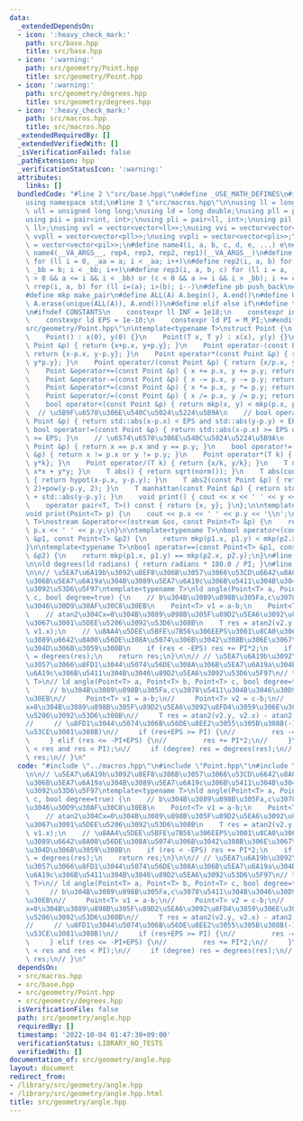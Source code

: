 ```yaml
---
data:
  _extendedDependsOn:
  - icon: ':heavy_check_mark:'
    path: src/base.hpp
    title: src/base.hpp
  - icon: ':warning:'
    path: src/geometry/Point.hpp
    title: src/geometry/Point.hpp
  - icon: ':warning:'
    path: src/geometry/degrees.hpp
    title: src/geometry/degrees.hpp
  - icon: ':heavy_check_mark:'
    path: src/macros.hpp
    title: src/macros.hpp
  _extendedRequiredBy: []
  _extendedVerifiedWith: []
  _isVerificationFailed: false
  _pathExtension: hpp
  _verificationStatusIcon: ':warning:'
  attributes:
    links: []
  bundledCode: "#line 2 \"src/base.hpp\"\n#define _USE_MATH_DEFINES\n#include <bits/stdc++.h>\n\
    using namespace std;\n#line 3 \"src/macros.hpp\"\n\nusing ll = long long;\nusing\
    \ ull = unsigned long long;\nusing ld = long double;\nusing pll = pair<ll, ll>;\n\
    using pii = pair<int, int>;\nusing pli = pair<ll, int>;\nusing pil = pair<int,\
    \ ll>;\nusing vvl = vector<vector<ll>>;\nusing vvi = vector<vector<int>>;\nusing\
    \ vvpll = vector<vector<pll>>;\nusing vvpli = vector<vector<pli>>;\nusing vvpil\
    \ = vector<vector<pil>>;\n#define name4(i, a, b, c, d, e, ...) e\n#define rep(...)\
    \ name4(__VA_ARGS__, rep4, rep3, rep2, rep1)(__VA_ARGS__)\n#define rep1(i, a)\
    \ for (ll i = 0, _aa = a; i < _aa; i++)\n#define rep2(i, a, b) for (ll i = a,\
    \ _bb = b; i < _bb; i++)\n#define rep3(i, a, b, c) for (ll i = a, _bb = b; (c\
    \ > 0 && a <= i && i < _bb) or (c < 0 && a >= i && i > _bb); i += c)\n#define\
    \ rrep(i, a, b) for (ll i=(a); i>(b); i--)\n#define pb push_back\n#define eb emplace_back\n\
    #define mkp make_pair\n#define ALL(A) A.begin(), A.end()\n#define UNIQUE(A) sort(ALL(A)),\
    \ A.erase(unique(ALL(A)), A.end())\n#define elif else if\n#define tostr to_string\n\
    \n#ifndef CONSTANTS\n    constexpr ll INF = 1e18;\n    constexpr int MOD = 1000000007;\n\
    \    constexpr ld EPS = 1e-10;\n    constexpr ld PI = M_PI;\n#endif\n#line 3 \"\
    src/geometry/Point.hpp\"\n\ntemplate<typename T>\nstruct Point {\n    T x, y;\n\
    \    Point() : x(0), y(0) {}\n    Point(T x, T y) : x(x), y(y) {}\n    Point operator+(const\
    \ Point &p) { return {x+p.x, y+p.y}; }\n    Point operator-(const Point &p) {\
    \ return {x-p.x, y-p.y}; }\n    Point operator*(const Point &p) { return {x*p.x,\
    \ y*p.y}; }\n    Point operator/(const Point &p) { return {x/p.x, y/p.y}; }\n\
    \    Point &operator+=(const Point &p) { x += p.x, y += p.y; return *this; }\n\
    \    Point &operator-=(const Point &p) { x -= p.x, y -= p.y; return *this; }\n\
    \    Point &operator*=(const Point &p) { x *= p.x, y *= p.y; return *this; }\n\
    \    Point &operator/=(const Point &p) { x /= p.x, y /= p.y; return *this; }\n\
    \    bool operator<(const Point &p) { return mkp(x, y) < mkp(p.x, p.y); }\n  \
    \  // \u5B9F\u6570\u306E\u540C\u5024\u5224\u5B9A\n    // bool operator==(const\
    \ Point &p) { return std::abs(x-p.x) < EPS and std::abs(y-p.y) < EPS; }\n    //\
    \ bool operator!=(const Point &p) { return std::abs(x-p.x) >= EPS or std::abs(y-p.y)\
    \ >= EPS; }\n    // \u6574\u6570\u306E\u540C\u5024\u5224\u5B9A\n    bool operator==(const\
    \ Point &p) { return x == p.x and y == p.y; }\n    bool operator!=(const Point\
    \ &p) { return x != p.x or y != p.y; }\n    Point operator*(T k) { return {x*k,\
    \ y*k}; }\n    Point operator/(T k) { return {x/k, y/k}; }\n    T norm() { return\
    \ x*x + y*y; }\n    T abs() { return sqrt(norm()); }\n    T abs(const Point &p)\
    \ { return hypot(x-p.x, y-p.y); }\n    T abs2(const Point &p) { return pow(x-p.x,\
    \ 2)+pow(y-p.y, 2); }\n    T manhattan(const Point &p) { return std::abs(x-p.x)\
    \ + std::abs(y-p.y); }\n    void print() { cout << x << ' ' << y << '\\n'; }\n\
    \    operator pair<T, T>() const { return {x, y}; }\n};\n\ntemplate<typename T>\n\
    void print(Point<T> p) {\n    cout << p.x << ' ' << p.y << '\\n';\n}\n\ntemplate<typename\
    \ T>\nostream &operator<<(ostream &os, const Point<T> &p) {\n    return os <<\
    \ p.x << ' ' << p.y;\n}\n\ntemplate<typename T>\nbool operator<(const Point<T>\
    \ &p1, const Point<T> &p2) {\n    return mkp(p1.x, p1.y) < mkp(p2.x, p2.y);\n\
    }\n\ntemplate<typename T>\nbool operator==(const Point<T> &p1, const Point<T>\
    \ &p2) {\n    return mkp(p1.x, p1.y) == mkp(p2.x, p2.y);\n}\n#line 3 \"src/geometry/degrees.hpp\"\
    \n\nld degrees(ld radians) { return radians * 180.0 / PI; }\n#line 4 \"src/geometry/angle.hpp\"\
    \n\n// \u5EA7\u6A19b\u3092\u8EF8\u306B\u3057\u3066\u53CD\u6642\u8A08\u56DE\u308A\
    \u306B\u5EA7\u6A19a\u304B\u3089\u5EA7\u6A19c\u306B\u5411\u304B\u3046\u89D2\u5EA6\
    \u3092\u53D6\u5F97\ntemplate<typename T>\nld angle(Point<T> a, Point<T> b, Point<T>\
    \ c, bool degree=true) {\n    // b\u304B\u3089\u898B\u305Fa,c\u3078\u5411\u304B\
    \u3046\u30D9\u30AF\u30C8\u30EB\n    Point<T> v1 = a-b;\n    Point<T> v2 = c-b;\n\
    \    // atan2\u304Cx=0\u304B\u3089\u898B\u305F\u89D2\u5EA6\u3092\u8FD4\u3059\u306E\
    \u3067\u3001\u5DEE\u5206\u3092\u53D6\u308B\n    T res = atan2(v2.y, v2.x) - atan2(v1.y,\
    \ v1.x);\n    // \u8AA4\u5DEE\u5BFE\u7B56\u306EEPS\u3001\u8CA0\u306E\u6570\u306A\
    \u3089\u6642\u8A08\u56DE\u308A\u5074\u306B\u3042\u308B\u306E\u3067\u9006\u5411\
    \u304D\u306B\u3059\u308B\n    if (res < -EPS) res += PI*2;\n    if (degree) res\
    \ = degrees(res);\n    return res;\n}\n\n// // \u5EA7\u6A19b\u3092\u8EF8\u306B\
    \u3057\u3066\u8FD1\u3044\u5074\u56DE\u308A\u306B\u5EA7\u6A19a\u304B\u3089\u5EA7\
    \u6A19c\u306B\u5411\u304B\u3046\u89D2\u5EA6\u3092\u53D6\u5F97\n// template<typename\
    \ T>\n// ld angle(Point<T> a, Point<T> b, Point<T> c, bool degree=true) {\n//\
    \     // b\u304B\u3089\u898B\u305Fa,c\u3078\u5411\u304B\u3046\u30D9\u30AF\u30C8\
    \u30EB\n//     Point<T> v1 = a-b;\n//     Point<T> v2 = c-b;\n//     // atan2\u304C\
    x=0\u304B\u3089\u898B\u305F\u89D2\u5EA6\u3092\u8FD4\u3059\u306E\u3067\u3001\u5DEE\
    \u5206\u3092\u53D6\u308B\n//     T res = atan2(v2.y, v2.x) - atan2(v1.y, v1.x);\n\
    //     // \u8FD1\u3044\u5074\u306B\u56DE\u8EE2\u3055\u305B\u308B(-180~180\u306B\
    \u53CE\u3081\u308B)\n//     if (res+EPS >= PI) {\n//         res -= PI*2;\n//\
    \     } elif (res <= -PI+EPS) {\n//         res += PI*2;\n//     }\n//     assert(-PI\
    \ < res and res < PI);\n//     if (degree) res = degrees(res);\n//     return\
    \ res;\n// }\n"
  code: "#include \"../macros.hpp\"\n#include \"Point.hpp\"\n#include \"degrees.hpp\"\
    \n\n// \u5EA7\u6A19b\u3092\u8EF8\u306B\u3057\u3066\u53CD\u6642\u8A08\u56DE\u308A\
    \u306B\u5EA7\u6A19a\u304B\u3089\u5EA7\u6A19c\u306B\u5411\u304B\u3046\u89D2\u5EA6\
    \u3092\u53D6\u5F97\ntemplate<typename T>\nld angle(Point<T> a, Point<T> b, Point<T>\
    \ c, bool degree=true) {\n    // b\u304B\u3089\u898B\u305Fa,c\u3078\u5411\u304B\
    \u3046\u30D9\u30AF\u30C8\u30EB\n    Point<T> v1 = a-b;\n    Point<T> v2 = c-b;\n\
    \    // atan2\u304Cx=0\u304B\u3089\u898B\u305F\u89D2\u5EA6\u3092\u8FD4\u3059\u306E\
    \u3067\u3001\u5DEE\u5206\u3092\u53D6\u308B\n    T res = atan2(v2.y, v2.x) - atan2(v1.y,\
    \ v1.x);\n    // \u8AA4\u5DEE\u5BFE\u7B56\u306EEPS\u3001\u8CA0\u306E\u6570\u306A\
    \u3089\u6642\u8A08\u56DE\u308A\u5074\u306B\u3042\u308B\u306E\u3067\u9006\u5411\
    \u304D\u306B\u3059\u308B\n    if (res < -EPS) res += PI*2;\n    if (degree) res\
    \ = degrees(res);\n    return res;\n}\n\n// // \u5EA7\u6A19b\u3092\u8EF8\u306B\
    \u3057\u3066\u8FD1\u3044\u5074\u56DE\u308A\u306B\u5EA7\u6A19a\u304B\u3089\u5EA7\
    \u6A19c\u306B\u5411\u304B\u3046\u89D2\u5EA6\u3092\u53D6\u5F97\n// template<typename\
    \ T>\n// ld angle(Point<T> a, Point<T> b, Point<T> c, bool degree=true) {\n//\
    \     // b\u304B\u3089\u898B\u305Fa,c\u3078\u5411\u304B\u3046\u30D9\u30AF\u30C8\
    \u30EB\n//     Point<T> v1 = a-b;\n//     Point<T> v2 = c-b;\n//     // atan2\u304C\
    x=0\u304B\u3089\u898B\u305F\u89D2\u5EA6\u3092\u8FD4\u3059\u306E\u3067\u3001\u5DEE\
    \u5206\u3092\u53D6\u308B\n//     T res = atan2(v2.y, v2.x) - atan2(v1.y, v1.x);\n\
    //     // \u8FD1\u3044\u5074\u306B\u56DE\u8EE2\u3055\u305B\u308B(-180~180\u306B\
    \u53CE\u3081\u308B)\n//     if (res+EPS >= PI) {\n//         res -= PI*2;\n//\
    \     } elif (res <= -PI+EPS) {\n//         res += PI*2;\n//     }\n//     assert(-PI\
    \ < res and res < PI);\n//     if (degree) res = degrees(res);\n//     return\
    \ res;\n// }\n"
  dependsOn:
  - src/macros.hpp
  - src/base.hpp
  - src/geometry/Point.hpp
  - src/geometry/degrees.hpp
  isVerificationFile: false
  path: src/geometry/angle.hpp
  requiredBy: []
  timestamp: '2022-10-04 01:47:30+09:00'
  verificationStatus: LIBRARY_NO_TESTS
  verifiedWith: []
documentation_of: src/geometry/angle.hpp
layout: document
redirect_from:
- /library/src/geometry/angle.hpp
- /library/src/geometry/angle.hpp.html
title: src/geometry/angle.hpp
---
```

